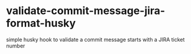 # validate-commit-message-jira-format-husky
simple husky hook to validate a commit message starts with a JIRA ticket number
